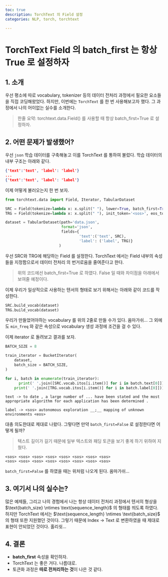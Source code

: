 ```yaml
---
toc: true
description: TorchText 의 Field 설정
categories: NLP, torch, torchtext

---
```


# TorchText Field 의 batch_first 는 항상 True 로 설정하자

## 1. 소개

우선 평소에 따로 vocabulary, tokenizer 등의 데이터 전처리 과정에서 필요한 요소들을 직접 코딩해왔었다. 하지만, 이번에는 `TorchText` 를 한 번 사용해보고자 했다. 그 과정에서 나의 어이없는 실수를 소개한다.

> 한줄 요약: torchtext.data.Field() 를 사용할 때 항상 batch_first=True 로 설정하자.

## 2. 어떤 문제가 발생했어?

우선 `json` 학습 데이터를 구축해놓고 이를 TorchText 를 통하여 불렀다. 학습 데이터의 내부 구조는 아래와 같다.

```json
{'text':'text', 'label': 'label'}
...
{'text':'text', 'label': 'label'}
```

이제 어떻게 불러오는지 한 번 보자.

```python
from torchtext.data import Field, Iterator, TabularDataset

SRC = Field(tokenize=lambda x: x.split(" "), lower=True, batch_first=True)
TRG = Field(tokenize=lambda x: x.split(" "), init_token='<sos>', eos_token='<eos>', lower=True, batch_first=True)

dataset = TabularDataset(path='data.json',
                         format='json',
                         fields={
                                 'text':('text', SRC), 
                                 'label': ('label', TRG)}
                        )
```

우선 SRC와 TRG에 해당하는 Field 를 설정한다. TorchText 에서는 Field 내부의 속성들을 지정함으로서 데이터 전처리 의 번거로움을 줄여준다고 한다.

> 위의 코드에선 batch_first=True 로 하였다. False 일 때와 차이점을 아래에서 보여줄 예정이다.

이제 우리가 일상적으로 사용하는 텐서의 형태로 보기 위해서는 아래와 같이 코드를 작성한다.

```python
SRC.build_vocab(dataset)
TRG.build_vocab(dataset)
```

우리가 만들었어야하는 vocabulary 를 위의 2줄로 만들 수가 있다. 옴마가쉬... 그 외에도 `min_freq` 와 같은 속성으로 vocabulary 생성 과정에 조건을 걸 수 있다.

이제 iterator 로 돌려보고 결과를 보자.

```python
BATCH_SIZE = 8

train_iterator = BucketIterator(
    dataset,
    batch_size = BATCH_SIZE,
)

for i, batch in enumerate(train_iterator):
	  print(' '.join([SRC.vocab.itos[i.item()] for i in batch.text[0]]))
    print(' '.join([TRG.vocab.itos[i.item()] for i in batch.label[0]]))
```

```shell
text -> to date , a large number of ... have been stated and the most appropriate algorithm for each application has been determined .

label -> <sos> autonomous exploration __;__ mapping of unknown environments <eos>
```

대충 의도한대로 제대로 나왔다. 그렇다면 만약 `batch_first=False` 로 설정한다면 어떻게 될까?

> 텍스트 길이가 길기 때문에 일부 텍스트와 패딩 토큰을 보기 좋게 하기 위하여 지웠다.

```shell
<sos> <sos> <sos> <sos> <sos> <sos> <sos> <sos>
<sos> <sos> <sos> <sos> <sos> <sos> <sos> <sos>
```

 `batch_first=False` 를 하였을 때는 위처럼 나오게 된다. 옴마가쉬...

## 3. 여기서 나의 실수는?

많은 예제들, 그리고 나의 경험에서 나는 항상 데이터 전처리 과정에서 텐서의 형상을 $\text{batch_size} \ntimes \text{sequence_length}$ 의 형태를 띄도록 하였다. 하지만 TorchText 에서는 $\text{sequence_length} \ntimes \text{batch_size}$ 의 형태 또한 지원했던 것이다. 그렇기 때문에 Index -> Text 로 변환하였을 때 제대로 표현이 안되었던 것이다. 홀리쉿...

## 4. 결론

- **batch_first** 속성을 확인하자.
- TorchText 는 좋은 거다. 나름대로.
- 토큰화 과정은 **따로 전처리하는 것**이 나은 것 같다.
